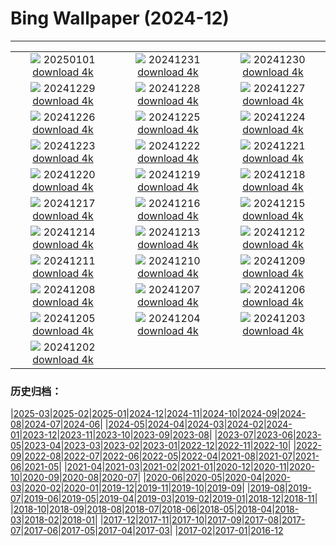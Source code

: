 # Bing Wallpaper (2024-12)
**************
| | | |
| :----: | :----: | :----: |
| ![](https://www.bing.com/th?id=OHR.CANYE24_FR-CA7534148922_1920x1080.jpg) 20250101 [download 4k](https://www.bing.com/th?id=OHR.CANYE24_FR-CA7534148922_UHD.jpg) | ![](https://www.bing.com/th?id=OHR.MountFieldNP_FR-CA7134371574_1920x1080.jpg) 20241231 [download 4k](https://www.bing.com/th?id=OHR.MountFieldNP_FR-CA7134371574_UHD.jpg) | ![](https://www.bing.com/th?id=OHR.BorobudurBells_FR-CA7089103759_1920x1080.jpg) 20241230 [download 4k](https://www.bing.com/th?id=OHR.BorobudurBells_FR-CA7089103759_UHD.jpg) |
| ![](https://www.bing.com/th?id=OHR.CoralTurtle_FR-CA6869883059_1920x1080.jpg) 20241229 [download 4k](https://www.bing.com/th?id=OHR.CoralTurtle_FR-CA6869883059_UHD.jpg) | ![](https://www.bing.com/th?id=OHR.LakeBledSnow_FR-CA6860271239_1920x1080.jpg) 20241228 [download 4k](https://www.bing.com/th?id=OHR.LakeBledSnow_FR-CA6860271239_UHD.jpg) | ![](https://www.bing.com/th?id=OHR.BoxingDay24_FR-CA1518470041_1920x1080.jpg) 20241227 [download 4k](https://www.bing.com/th?id=OHR.BoxingDay24_FR-CA1518470041_UHD.jpg) |
| ![](https://www.bing.com/th?id=OHR.Christmas24_FR-CA6807039694_1920x1080.jpg) 20241226 [download 4k](https://www.bing.com/th?id=OHR.Christmas24_FR-CA6807039694_UHD.jpg) | ![](https://www.bing.com/th?id=OHR.SantaSnowglobe_FR-CA6593059116_1920x1080.jpg) 20241225 [download 4k](https://www.bing.com/th?id=OHR.SantaSnowglobe_FR-CA6593059116_UHD.jpg) | ![](https://www.bing.com/th?id=OHR.FestivusCranes_FR-CA6325415770_1920x1080.jpg) 20241224 [download 4k](https://www.bing.com/th?id=OHR.FestivusCranes_FR-CA6325415770_UHD.jpg) |
| ![](https://www.bing.com/th?id=OHR.CrystalPier_FR-CA7850031267_1920x1080.jpg) 20241223 [download 4k](https://www.bing.com/th?id=OHR.CrystalPier_FR-CA7850031267_UHD.jpg) | ![](https://www.bing.com/th?id=OHR.SolsticeHalo_FR-CA5700741639_1920x1080.jpg) 20241222 [download 4k](https://www.bing.com/th?id=OHR.SolsticeHalo_FR-CA5700741639_UHD.jpg) | ![](https://www.bing.com/th?id=OHR.SantaClausVillage_FR-CA3164872000_1920x1080.jpg) 20241221 [download 4k](https://www.bing.com/th?id=OHR.SantaClausVillage_FR-CA3164872000_UHD.jpg) |
| ![](https://www.bing.com/th?id=OHR.SibiuRomania_FR-CA5341145448_1920x1080.jpg) 20241220 [download 4k](https://www.bing.com/th?id=OHR.SibiuRomania_FR-CA5341145448_UHD.jpg) | ![](https://www.bing.com/th?id=OHR.NutcrackerBallet_FR-CA2554047378_1920x1080.jpg) 20241219 [download 4k](https://www.bing.com/th?id=OHR.NutcrackerBallet_FR-CA2554047378_UHD.jpg) | ![](https://www.bing.com/th?id=OHR.ReinefjordenNorway_FR-CA4918243263_1920x1080.jpg) 20241218 [download 4k](https://www.bing.com/th?id=OHR.ReinefjordenNorway_FR-CA4918243263_UHD.jpg) |
| ![](https://www.bing.com/th?id=OHR.SalzburgSnow_FR-CA8518855447_1920x1080.jpg) 20241217 [download 4k](https://www.bing.com/th?id=OHR.SalzburgSnow_FR-CA8518855447_UHD.jpg) | ![](https://www.bing.com/th?id=OHR.MisurinaLake_FR-CA4286276291_1920x1080.jpg) 20241216 [download 4k](https://www.bing.com/th?id=OHR.MisurinaLake_FR-CA4286276291_UHD.jpg) | ![](https://www.bing.com/th?id=OHR.NorthernHawkOwl_FR-CA4030609030_1920x1080.jpg) 20241215 [download 4k](https://www.bing.com/th?id=OHR.NorthernHawkOwl_FR-CA4030609030_UHD.jpg) |
| ![](https://www.bing.com/th?id=OHR.ChristmasBudapest_FR-CA8168719338_1920x1080.jpg) 20241214 [download 4k](https://www.bing.com/th?id=OHR.ChristmasBudapest_FR-CA8168719338_UHD.jpg) | ![](https://www.bing.com/th?id=OHR.WildPoinsettia_FR-CA2997084184_1920x1080.jpg) 20241213 [download 4k](https://www.bing.com/th?id=OHR.WildPoinsettia_FR-CA2997084184_UHD.jpg) | ![](https://www.bing.com/th?id=OHR.DolomitesSky_FR-CA1628831705_1920x1080.jpg) 20241212 [download 4k](https://www.bing.com/th?id=OHR.DolomitesSky_FR-CA1628831705_UHD.jpg) |
| ![](https://www.bing.com/th?id=OHR.CornwallSnow_FR-CA1404648884_1920x1080.jpg) 20241211 [download 4k](https://www.bing.com/th?id=OHR.CornwallSnow_FR-CA1404648884_UHD.jpg) | ![](https://www.bing.com/th?id=OHR.GuanacosChile_FR-CA0938601929_1920x1080.jpg) 20241210 [download 4k](https://www.bing.com/th?id=OHR.GuanacosChile_FR-CA0938601929_UHD.jpg) | ![](https://www.bing.com/th?id=OHR.ReopeningNotreDame_FR-CA5489836690_1920x1080.jpg) 20241209 [download 4k](https://www.bing.com/th?id=OHR.ReopeningNotreDame_FR-CA5489836690_UHD.jpg) |
| ![](https://www.bing.com/th?id=OHR.TorontoWinterSkyline_FR-CA4116512200_1920x1080.jpg) 20241208 [download 4k](https://www.bing.com/th?id=OHR.TorontoWinterSkyline_FR-CA4116512200_UHD.jpg) | ![](https://www.bing.com/th?id=OHR.HelsinkiDusk_FR-CA2777107787_1920x1080.jpg) 20241207 [download 4k](https://www.bing.com/th?id=OHR.HelsinkiDusk_FR-CA2777107787_UHD.jpg) | ![](https://www.bing.com/th?id=OHR.MonoTufa_FR-CA2264462783_1920x1080.jpg) 20241206 [download 4k](https://www.bing.com/th?id=OHR.MonoTufa_FR-CA2264462783_UHD.jpg) |
| ![](https://www.bing.com/th?id=OHR.RhinosKenya_FR-CA8302013290_1920x1080.jpg) 20241205 [download 4k](https://www.bing.com/th?id=OHR.RhinosKenya_FR-CA8302013290_UHD.jpg) | ![](https://www.bing.com/th?id=OHR.JaipurFort_FR-CA8032465470_1920x1080.jpg) 20241204 [download 4k](https://www.bing.com/th?id=OHR.JaipurFort_FR-CA8032465470_UHD.jpg) | ![](https://www.bing.com/th?id=OHR.SnowMoose_FR-CA5366514612_1920x1080.jpg) 20241203 [download 4k](https://www.bing.com/th?id=OHR.SnowMoose_FR-CA5366514612_UHD.jpg) |
| ![](https://www.bing.com/th?id=OHR.IcebergsAntarctica_FR-CA4528106191_1920x1080.jpg) 20241202 [download 4k](https://www.bing.com/th?id=OHR.IcebergsAntarctica_FR-CA4528106191_UHD.jpg) |  |  |

### 历史归档：

|[2025-03](/../2025-03/2025-03.md)|[2025-02](/../2025-02/2025-02.md)|[2025-01](/../2025-01/2025-01.md)|[2024-12](/2024-12.md)|[2024-11](/../2024-11/2024-11.md)|[2024-10](/../2024-10/2024-10.md)|[2024-09](/../2024-09/2024-09.md)|[2024-08](/../2024-08/2024-08.md)|[2024-07](/../2024-07/2024-07.md)|[2024-06](/../2024-06/2024-06.md)|
|[2024-05](/../2024-05/2024-05.md)|[2024-04](/../2024-04/2024-04.md)|[2024-03](/../2024-03/2024-03.md)|[2024-02](/../2024-02/2024-02.md)|[2024-01](/../2024-01/2024-01.md)|[2023-12](/../2023-12/2023-12.md)|[2023-11](/../2023-11/2023-11.md)|[2023-10](/../2023-10/2023-10.md)|[2023-09](/../2023-09/2023-09.md)|[2023-08](/../2023-08/2023-08.md)|
|[2023-07](/../2023-07/2023-07.md)|[2023-06](/../2023-06/2023-06.md)|[2023-05](/../2023-05/2023-05.md)|[2023-04](/../2023-04/2023-04.md)|[2023-03](/../2023-03/2023-03.md)|[2023-02](/../2023-02/2023-02.md)|[2023-01](/../2023-01/2023-01.md)|[2022-12](/../2022-12/2022-12.md)|[2022-11](/../2022-11/2022-11.md)|[2022-10](/../2022-10/2022-10.md)|
|[2022-09](/../2022-09/2022-09.md)|[2022-08](/../2022-08/2022-08.md)|[2022-07](/../2022-07/2022-07.md)|[2022-06](/../2022-06/2022-06.md)|[2022-05](/../2022-05/2022-05.md)|[2022-04](/../2022-04/2022-04.md)|[2021-08](/../2021-08/2021-08.md)|[2021-07](/../2021-07/2021-07.md)|[2021-06](/../2021-06/2021-06.md)|[2021-05](/../2021-05/2021-05.md)|
|[2021-04](/../2021-04/2021-04.md)|[2021-03](/../2021-03/2021-03.md)|[2021-02](/../2021-02/2021-02.md)|[2021-01](/../2021-01/2021-01.md)|[2020-12](/../2020-12/2020-12.md)|[2020-11](/../2020-11/2020-11.md)|[2020-10](/../2020-10/2020-10.md)|[2020-09](/../2020-09/2020-09.md)|[2020-08](/../2020-08/2020-08.md)|[2020-07](/../2020-07/2020-07.md)|
|[2020-06](/../2020-06/2020-06.md)|[2020-05](/../2020-05/2020-05.md)|[2020-04](/../2020-04/2020-04.md)|[2020-03](/../2020-03/2020-03.md)|[2020-02](/../2020-02/2020-02.md)|[2020-01](/../2020-01/2020-01.md)|[2019-12](/../2019-12/2019-12.md)|[2019-11](/../2019-11/2019-11.md)|[2019-10](/../2019-10/2019-10.md)|[2019-09](/../2019-09/2019-09.md)|
|[2019-08](/../2019-08/2019-08.md)|[2019-07](/../2019-07/2019-07.md)|[2019-06](/../2019-06/2019-06.md)|[2019-05](/../2019-05/2019-05.md)|[2019-04](/../2019-04/2019-04.md)|[2019-03](/../2019-03/2019-03.md)|[2019-02](/../2019-02/2019-02.md)|[2019-01](/../2019-01/2019-01.md)|[2018-12](/../2018-12/2018-12.md)|[2018-11](/../2018-11/2018-11.md)|
|[2018-10](/../2018-10/2018-10.md)|[2018-09](/../2018-09/2018-09.md)|[2018-08](/../2018-08/2018-08.md)|[2018-07](/../2018-07/2018-07.md)|[2018-06](/../2018-06/2018-06.md)|[2018-05](/../2018-05/2018-05.md)|[2018-04](/../2018-04/2018-04.md)|[2018-03](/../2018-03/2018-03.md)|[2018-02](/../2018-02/2018-02.md)|[2018-01](/../2018-01/2018-01.md)|
|[2017-12](/../2017-12/2017-12.md)|[2017-11](/../2017-11/2017-11.md)|[2017-10](/../2017-10/2017-10.md)|[2017-09](/../2017-09/2017-09.md)|[2017-08](/../2017-08/2017-08.md)|[2017-07](/../2017-07/2017-07.md)|[2017-06](/../2017-06/2017-06.md)|[2017-05](/../2017-05/2017-05.md)|[2017-04](/../2017-04/2017-04.md)|[2017-03](/../2017-03/2017-03.md)|
|[2017-02](/../2017-02/2017-02.md)|[2017-01](/../2017-01/2017-01.md)|[2016-12](/../2016-12/2016-12.md)